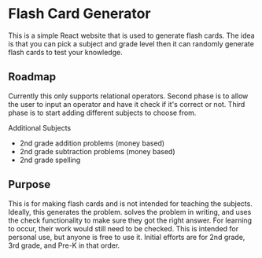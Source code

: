 # Flash Card Generator

This is a simple React website that is used to generate flash cards. The idea is that you can pick a subject and grade level then it can randomly generate flash cards to test your knowledge.

## Roadmap
Currently this only supports relational operators. 
Second phase is to allow the user to input an operator and have it check if it's correct or not.
Third phase is to start adding different subjects to choose from.

Additional Subjects
* 2nd grade addition problems (money based)
* 2nd grade subtraction problems (money based)
* 2nd grade spelling

## Purpose
This is for making flash cards and is not intended for teaching the subjects. 
Ideally, this generates the problem. solves the problem in writing, and uses the check functionality to make sure they got the right answer.
For learning to occur, their work would still need to be checked.
This is intended for personal use, but anyone is free to use it.
Initial efforts are for 2nd grade, 3rd grade, and Pre-K in that order. 